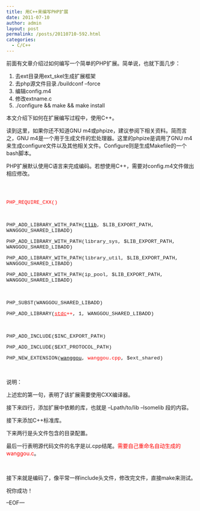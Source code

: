 ```yaml
---
title: 用C++来编写PHP扩展
date: 2011-07-10
author: admin
layout: post
permalink: /posts/20110710-592.html
categories:
  - C/C++
---
```

前面有文章介绍过如何编写一个简单的PHP扩展。简单说，也就下面几步： 

1.  去ext目录用ext_skel生成扩展框架 
2.  去php源文件目录./buildconf &#8211;force 
3.  编辑config.m4 
4.  修改extname.c 
5.  ./configure && make && make install 

本文介绍下如何在扩展编写过程中，使用C++。 

读到这里，如果你还不知道GNU m4或phpize，建议参阅下相关资料。简而言之，GNU m4是一个用于生成文件的宏处理器。这里的phpize是调用了GNU m4来生成configure文件以及其他相关文件。Configure则是生成Makefile的一个bash脚本。 

PHP扩展默认使用C语言来完成编码。若想使用C++，需要对config.m4文件做出相应修改。 

 

<span style="font-family:Courier New; font-size:10pt"><br /> <span style="color:red">PHP_REQUIRE_CXX()</span><br /> </span>

 

<span style="font-family:Courier New; font-size:10pt"> PHP_ADD_LIBRARY_WITH_PATH(<span style="color:black; text-decoration:underline">tlib</span>, $LIB_EXPORT_PATH, WANGGOU_SHARED_LIBADD)<br /> </span>

<span style="font-family:Courier New; font-size:10pt"> PHP_ADD_LIBRARY_WITH_PATH(library_sys, $LIB_EXPORT_PATH, WANGGOU_SHARED_LIBADD)<br /> </span>

<span style="font-family:Courier New; font-size:10pt"> PHP_ADD_LIBRARY_WITH_PATH(library_util, $LIB_EXPORT_PATH, WANGGOU_SHARED_LIBADD)<br /> </span>

<span style="font-family:Courier New; font-size:10pt"> PHP_ADD_LIBRARY_WITH_PATH(ip_pool, $LIB_EXPORT_PATH, WANGGOU_SHARED_LIBADD)<br /> </span>

 

<span style="font-family:Courier New; font-size:10pt"> PHP_SUBST(WANGGOU_SHARED_LIBADD)<br /> </span>

<span style="font-family:Courier New; font-size:10pt"> PHP_ADD_LIBRARY(<span style="color:red"><span style="text-decoration:underline">stdc</span>++</span>, 1, WANGGOU_SHARED_LIBADD)<br /> </span>

 

<span style="font-family:Courier New; font-size:10pt"> PHP_ADD_INCLUDE($INC_EXPORT_PATH)<br /> </span>

<span style="font-family:Courier New; font-size:10pt"> PHP_ADD_INCLUDE($EXT_PROTOCOL_PATH)<br /> </span>

<span style="font-family:Courier New; font-size:10pt"> PHP_NEW_EXTENSION(<span style="color:black; text-decoration:underline">wanggou</span>, <span style="color:red">wanggou.cpp</span>, $ext_shared)</span> 

 

说明： 

上述宏的第一句，表明了该扩展需要使用CXX编译器。 

接下来四行，添加扩展中依赖的库，也就是 –Lpath/to/lib –lsomelib 段的内容。 

接下来添加C++标准库。 

下来两行是头文件包含的目录配置。 

最后一行表明源代码文件的名字是以.cpp结尾。<span style="color:red">需要自己重命名自动生成的wanggou.c</span>。 

 

接下来就是编码了，像平常一样include头文件，修改完文件，直接make来测试。 

祝你成功！ 

&#8211;EOF—